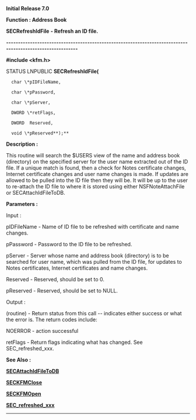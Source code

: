 




<!--
 /\* Font Definitions \*/
 @font-face
 {font-family:Helv;
 panose-1:2 11 6 4 2 2 2 3 2 4;}
@font-face
 {font-family:"Cambria Math";
 panose-1:2 4 5 3 5 4 6 3 2 4;}
 /\* Style Definitions \*/
 p.MsoNormal, li.MsoNormal, div.MsoNormal
 {margin-top:0cm;
 margin-right:0cm;
 margin-bottom:8.0pt;
 margin-left:0cm;
 line-height:107%;
 font-size:11.0pt;
 font-family:"Calibri",sans-serif;}
.MsoChpDefault
 {font-size:11.0pt;}
.MsoPapDefault
 {margin-bottom:8.0pt;
 line-height:107%;}
 /\* Page Definitions \*/
 @page WordSection1
 {size:612.0pt 792.0pt;
 margin:72.0pt 72.0pt 72.0pt 72.0pt;}
div.WordSection1
 {page:WordSection1;}
-->




**Initial Release 7.0**



**Function : Address Book**



**SECRefreshIdFile** **- Refresh
an ID file.**


**----------------------------------------------------------------------------------------------------------**



**#include <kfm.h>**



STATUS
LNPUBLIC **SECRefreshIdFile(**  

      char \*pIDFileName,  

      char \*pPassword,  

      char \*pServer,  

      DWORD \*retFlags,  

      DWORD  Reserved,  

      void \*pReserved**);**



**Description :**



This routine
will search the $USERS view of the name and address book (directory) on the
specified server for the user name extracted out of the ID file.  If a unique
match is found, then a check for Notes certificate changes, Internet
certificate changes and user name changes is made.  If updates are allowed to
be pulled into the ID file then they will be.  It will be up to the user to
re-attach the ID file to where it is stored using either NSFNoteAttachFile or
SECAttachIdFileToDB.


 


**Parameters :**



Input :  

pIDFileName  -  Name of ID file to be refreshed with certificate and name
changes.  

  

pPassword  -  Password to the ID file to be refreshed.  

  

pServer  -  Server whose name and address book (directory) is to be searched
for user name, which was pulled from the ID file, for updates to Notes
certificates, Internet certificates and name changes.  

  

Reserved  -  Reserved, should be set to 0.  

  

pReserved  -  Reserved, should be set to NULL.  

  




Output :  

(routine)  -  Return status from this call -- indicates either success or what
the error is.   The return codes include:  

  

NOERROR - action successful  

  

  

retFlags  -  Return flags indicating what has changed.  See SEC\_refreshed\_xxx.  

  




 **See Also :**


**[SECAttachIdFileToDB](SECAttachIdFileToDB.md)**


**[SECKFMClose](SECKFMClose.md)**


**[SECKFMOpen](SECKFMOpen.md)**


**[SEC\_refreshed\_xxx](SEC_refreshed_xxx.md)**



----------------------------------------------------------------------------------------------------------


 





